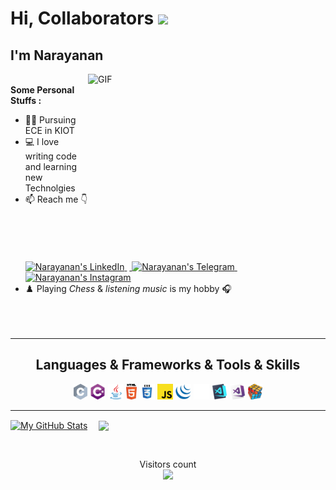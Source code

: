 # Hi, Collaborators <img src="https://media.giphy.com/media/hvRJCLFzcasrR4ia7z/giphy.gif" width="30px">
## I'm Narayanan
<img align="right" alt="GIF" src="https://github.com/abhisheknaiidu/abhisheknaiidu/blob/master/code.gif?raw=true" width="380" height="300" /><br>
**Some Personal Stuffs :**
- :man_student: Pursuing ECE in KIOT 
- :computer: I love writing code and learning new Technolgies 
- 📫 Reach me :point_down: <br><br>
&emsp;<a href="https://www.linkedin.com/in/narayananadaikalavan">
  <img alt="Narayanan's LinkedIn" width=30px  src="https://raw.githubusercontent.com/peterthehan/peterthehan/master/assets/linkedin.svg" />
</a>&nbsp;<a href="https://t.me/Narayanan_A">
  <img alt="Narayanan's Telegram" width=31px  src="https://user-images.githubusercontent.com/68996749/104467391-48f34280-55dc-11eb-818c-ef803fdcb43f.png" />
</a>&nbsp;<a href="https://www.instagram.com/nar_the_phoenix/">
  <img alt="Narayanan's Instagram" width=30px  src="https://user-images.githubusercontent.com/68996749/104475731-72649c00-55e5-11eb-9ea5-20ad1d6121bf.png" />
</a><br>
- :chess_pawn: Playing _Chess_ & _listening music_ is my hobby :headphones: 
<br><br><br><br>
<hr>
<h2 align="center">Languages & Frameworks & Tools & Skills</h2>
<p align="center">
  <code><img title="C" height="25" src="https://github.com/narayanan-web/narayanan-web/blob/main/Images/c.svg"></code>
  <code><img title="C#" height="25" src="https://github.com/narayanan-web/narayanan-web/blob/main/Images/cSharp.svg"></code>
  <code><img title="Java" height="25" src="https://github.com/narayanan-web/narayanan-web/blob/main/Images/java-original.svg"></code>
  <code><img title="HTML5" height="25" src="https://github.com/narayanan-web/narayanan-web/blob/main/Images/html5.svg"></code>
  <code><img title="CSS" height="25" src="https://github.com/narayanan-web/narayanan-web/blob/main/Images/css.svg"></code>
  <code><img title="Javascript" height="25" src="https://github.com/narayanan-web/narayanan-web/blob/main/Images/javascript.svg"></code>
  <code><img title="JQuery" height="25" src="https://github.com/narayanan-web/narayanan-web/blob/main/Images/jquery-original.svg"></code>
  <code><img title="GitHub" height="25" src="https://github.com/narayanan-web/narayanan-web/blob/main/Images/GitHub-Mark-Light-64px.png"></code>
  <code><img title="Visual Studio Code" height="25" src="https://github.com/narayanan-web/narayanan-web/blob/main/Images/vscode.png"></code>
  <code><img title="Microsoft Visual Studio" height="25" src="https://github.com/narayanan-web/narayanan-web/blob/main/Images/visualstudio.png"></code> 
  <code><img title="Problem Solving" height="25" src="https://github.com/narayanan-web/narayanan-web/blob/main/Images/problemSolving.png"></code>
</p>
<hr>
<p>
  <a href="https://github.com/narayanan-web?tab=repositories">
  <img align="center" src="https://github-readme-stats.vercel.app/api?username=narayanan-web&show_icons=true&line_height=25&count_private=true&theme=tokyonight&include_all_commits=true" alt="My GitHub Stats"/></a>&emsp;
  <a href="https://github.com/narayanan-web"><img align="center" src="https://github-readme-stats.vercel.app/api/top-langs/?username=narayanan-web&langs_count=10&layout=compact&theme=tokyonight&"/></a>
</p><br>
  <p align="center"> 
  Visitors count<br>
  <img src="https://profile-counter.glitch.me/narayanan-web/count.svg" />
</p>
  

